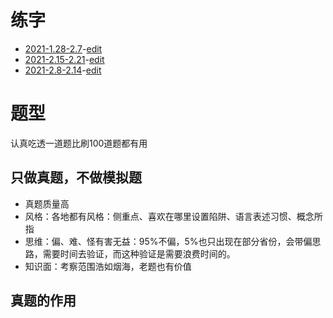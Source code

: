 # 练字
- [2021-1.28-2.7](./2021-1.28-2.7.html)-[edit](./2021-1.28-2.7.md)
- [2021-2.15-2.21](./2021-2.15-2.21.html)-[edit](./2021-2.15-2.21.md)
- [2021-2.8-2.14](./2021-2.8-2.14.html)-[edit](./2021-2.8-2.14.md)



# 题型
认真吃透一道题比刷100道题都有用

## 只做真题，不做模拟题
- 真题质量高
- 风格：各地都有风格：侧重点、喜欢在哪里设置陷阱、语言表述习惯、概念所指
- 思维：偏、难、怪有害无益：95%不偏，5%也只出现在部分省份，会带偏思路，需要时间去验证，而这种验证是需要浪费时间的。
- 知识面：考察范围浩如烟海，老题也有价值

## 真题的作用
